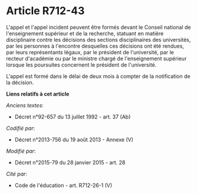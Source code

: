 # Article R712-43

L'appel et l'appel incident peuvent être formés devant le Conseil national de l'enseignement supérieur et de la recherche,
statuant en matière disciplinaire contre les décisions des sections disciplinaires des universités, par les personnes à
l'encontre desquelles ces décisions ont été rendues, par leurs représentants légaux, par le président de l'université, par le
recteur d'académie ou par le ministre chargé de l'enseignement supérieur lorsque les poursuites concernent le président de
l'université.

L'appel est formé dans le délai de deux mois à compter de la notification de la décision.

**Liens relatifs à cet article**

_Anciens textes_:

  - Décret n°92-657 du 13 juillet 1992 - art. 37 (Ab)

_Codifié par_:

  - Décret n°2013-756 du 19 août 2013 -  Annexe (V)

_Modifié par_:

  - Décret n°2015-79 du 28 janvier 2015 - art. 28

_Cité par_:

  - Code de l'éducation - art. R712-26-1 (V)
